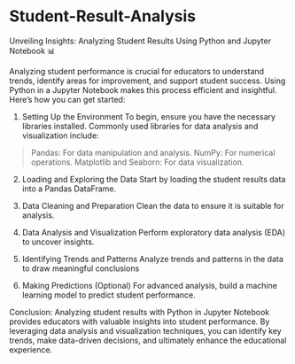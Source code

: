 # Student-Result-Analysis
Unveiling Insights: Analyzing Student Results Using Python and Jupyter Notebook 📊

Analyzing student performance is crucial for educators to understand trends, identify areas for improvement, and support student success. Using Python in a Jupyter Notebook makes this process efficient and insightful. Here’s how you can get started:

1. Setting Up the Environment
To begin, ensure you have the necessary libraries installed. Commonly used libraries for data analysis and visualization include:

>Pandas: For data manipulation and analysis.
>NumPy: For numerical operations.
>Matplotlib and Seaborn: For data visualization.

2. Loading and Exploring the Data
Start by loading the student results data into a Pandas DataFrame.

3. Data Cleaning and Preparation
Clean the data to ensure it is suitable for analysis.

4. Data Analysis and Visualization
Perform exploratory data analysis (EDA) to uncover insights.

5. Identifying Trends and Patterns
Analyze trends and patterns in the data to draw meaningful conclusions

6. Making Predictions (Optional)
For advanced analysis, build a machine learning model to predict student performance.

Conclusion:
Analyzing student results with Python in Jupyter Notebook provides educators with valuable insights into student performance. By leveraging data analysis and visualization techniques, you can identify key trends, make data-driven decisions, and ultimately enhance the educational experience.
